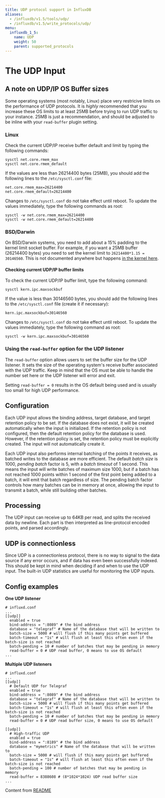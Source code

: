 ```yaml
---
title: UDP protocol support in InfluxDB
aliases:
  - /influxdb/v1.5/tools/udp/
  - /influxdb/v1.5/write_protocols/udp/
menu:
  influxdb_1_5:
    name: UDP
    weight: 50
    parent: supported_protocols
---
```


# The UDP Input

## A note on UDP/IP OS Buffer sizes

Some operating systems (most notably, Linux) place very restricive limits on the performance of UDP  protocols.
It is _highly_ recommended that you increase these OS limits to at least 25MB before trying to run UDP traffic to your instance.
25MB is just a recommendation, and should be adjusted to be inline with your
`read-buffer` plugin setting.

### Linux
Check the current UDP/IP receive buffer default and limit by typing the following commands:

```
sysctl net.core.rmem_max
sysctl net.core.rmem_default
```

If the values are less than 26214400 bytes (25MB), you should add the following lines to the `/etc/sysctl.conf` file:

```
net.core.rmem_max=26214400
net.core.rmem_default=26214400
```

Changes to `/etc/sysctl.conf` do not take effect until reboot.  To update the values immediately, type the following commands as root:

```
sysctl -w net.core.rmem_max=26214400
sysctl -w net.core.rmem_default=26214400
```

### BSD/Darwin

On BSD/Darwin systems, you need to add about a 15% padding to the kernel limit
socket buffer.
For example, if you want a 25MB buffer (26214400 bytes) you need to set the kernel limit to `26214400*1.15 = 30146560`.
This is not documented anywhere but happens
[in the kernel here](https://github.com/freebsd/freebsd/blob/master/sys/kern/uipc_sockbuf.c#L63-L64).

#### Checking current UDP/IP buffer limits

To check the current UDP/IP buffer limit, type the following command:

```
sysctl kern.ipc.maxsockbuf
```

If the value is less than 30146560 bytes, you should add the following lines to the `/etc/sysctl.conf` file (create it if necessary):

```
kern.ipc.maxsockbuf=30146560
```

Changes to `/etc/sysctl.conf` do not take effect until reboot.
To update the values immediately, type the following command as root:

```
sysctl -w kern.ipc.maxsockbuf=30146560
```

### Using the `read-buffer` option for the UDP listener

The `read-buffer` option allows users to set the buffer size for the UDP listener.
It sets the size of the operating system's receive buffer associated with
the UDP traffic.
Keep in mind that the OS must be able to handle the number set here or the UDP listener will error and exit.

Setting `read-buffer = 0` results in the OS default being used and is usually too small for high UDP performance.

## Configuration

Each UDP input allows the binding address, target database, and target retention policy to be set. If the database does not exist, it will be created automatically when the input is initialized. If the retention policy is not configured, then the default retention policy for the database is used. However, if the retention policy is set, the retention policy must be explicitly created. The input will not automatically create it.

Each UDP input also performs internal batching of the points it receives, as batched writes to the database are more efficient. The default _batch size_ is 1000, _pending batch_ factor is 5, with a _batch timeout_ of 1 second. This means the input will write batches of maximum size 1000, but if a batch has not reached 1000 points within 1 second of the first point being added to a batch, it will emit that batch regardless of size. The pending batch factor controls how many batches can be in memory at once, allowing the input to transmit a batch, while still building other batches.

## Processing

The UDP input can receive up to 64KB per read, and splits the received data by newline. Each part is then interpreted as line-protocol encoded points, and parsed accordingly.

## UDP is connectionless

Since UDP is a connectionless protocol, there is no way to signal to the data source if any error occurs, and if data has even been successfully indexed. This should be kept in mind when deciding if and when to use the UDP input. The built-in UDP statistics are useful for monitoring the UDP inputs.

## Config examples

**One UDP listener**

```
# influxd.conf
...
[[udp]]
  enabled = true
  bind-address = ":8089" # the bind address
  database = "telegraf" # Name of the database that will be written to
  batch-size = 5000 # will flush if this many points get buffered
  batch-timeout = "1s" # will flush at least this often even if the batch-size is not reached
  batch-pending = 10 # number of batches that may be pending in memory
  read-buffer = 0 # UDP read buffer, 0 means to use OS default
...
```

**Multiple UDP listeners**

```
# influxd.conf
...
[[udp]]
  # Default UDP for Telegraf
  enabled = true
  bind-address = ":8089" # the bind address
  database = "telegraf" # Name of the database that will be written to
  batch-size = 5000 # will flush if this many points get buffered
  batch-timeout = "1s" # will flush at least this often even if the batch-size is not reached
  batch-pending = 10 # number of batches that may be pending in memory
  read-buffer = 0 # UDP read buffer size, 0 means to use OS default

[[udp]]
  # High-traffic UDP
  enabled = true
  bind-address = ":8189" # the bind address
  database = "mymetrics" # Name of the database that will be written to
  batch-size = 5000 # will flush if this many points get buffered
  batch-timeout = "1s" # will flush at least this often even if the batch-size is not reached
  batch-pending = 100 # number of batches that may be pending in memory
  read-buffer = 8388608 # (8*1024*1024) UDP read buffer size
...
```

Content from [README](https://github.com/influxdata/influxdb/blob/master/services/udp/README.md)

